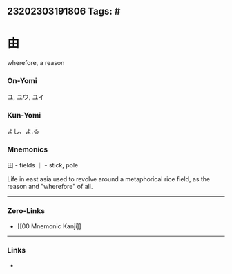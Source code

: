 23202303191806
Tags: # 
---
# 由
wherefore, a reason


### On-Yomi
ユ, ユウ, ユイ


### Kun-Yomi
よし、よ.る


### Mnemonics
田 - fields
｜ - stick, pole


Life in east asia used to revolve around a metaphorical rice field, as the reason and "wherefore" of all.


---
### Zero-Links
- [[00 Mnemonic Kanji]]
---
### Links
- 


